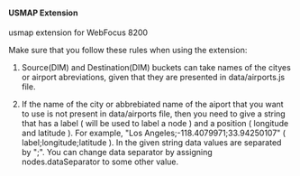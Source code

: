 #### USMAP Extension
usmap extension for WebFocus 8200

Make sure that you follow these rules when using the extension:

1. Source(DIM) and Destination(DIM) buckets can take names of the cityes or airport abreviations, given that they are presented in data/airports.js file.

2. If the name of the city or abbrebiated name of the aiport that you want to use is not present in data/airports file, then you need to give a string that has a label ( will be used to label a node ) and a position ( longitude and latitude  ). For example, "Los Angeles;-118.4079971;33.94250107" ( label;longitude;latitude ). In the given string data values are separated by ";". You can change data separator by assigning nodes.dataSeparator to some other value.



